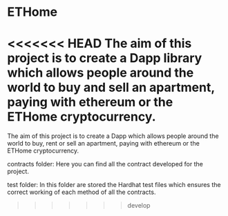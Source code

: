 # ETHome
<<<<<<< HEAD
The aim of this project is to create a Dapp library which allows people around the world to buy and sell an apartment, paying with ethereum or the ETHome cryptocurrency.
=======
The aim of this project is to create a Dapp which allows people around the world to buy, rent or sell an apartment, paying with ethereum or the ETHome cryptocurrency.

contracts folder: Here you can find all the contract developed for the project.

test folder: In this folder are stored the Hardhat test files which ensures the correct working of each method of all the contracts.
>>>>>>> develop
